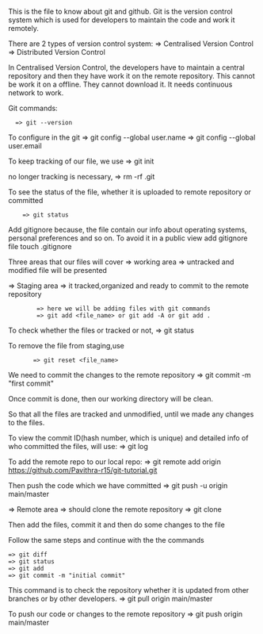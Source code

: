 This is the file to know about git and github.
Git is the version control system which is used for developers to maintain the code and work it remotely.

There are 2 types of version control system:
=> Centralised Version Control
=> Distributed Version Control 

In Centralised Version Control, the developers have to maintain a central repository and then they have work it on the remote repository. This cannot be work it on a offline. They cannot download it. It needs continuous network to work.

Git commands:

      => git --version

To configure in the git
      => git config --global user.name
      => git config --global user.email

To keep tracking of our file, we use
       => git init

no longer tracking is necessary,
       => rm -rf .git

To see the status of the file, whether it is uploaded to remote repository or committed 

        => git status

Add gitignore because, the file contain our info about operating systems, personal preferences and so on. To avoid it in a public view add gitignore file
touch .gitignore


Three areas that our files will cover
=> working area => untracked and modified file will be presented

=> Staging area => it tracked,organized and ready to commit to the remote repository

			=> here we will be adding files with git commands
			=> git add <file_name> or git add -A or git add .

To check whether the files or tracked or not, => git status

To remove the file from staging,use
           
		   => git reset <file_name>

We need to commit the changes to the remote repository 
          => git commit -m "first commit"

Once commit is done, then our working directory will be clean. 

So that all the files are tracked and unmodified, until we made any changes to the files.

To view the commit ID(hash number, which is unique) and detailed info of who committed the files, will use:
           => git log

To add the remote repo to our local repo:
            => git remote add origin https://github.com/Pavithra-r15/git-tutorial.git

Then push the code which we have committed
        => git push -u origin main/master

=> Remote area => should clone the remote repository
				=> git clone <url>

Then add the files, commit it and then do some changes to the file

Follow the same steps and continue with the the commands

	=> git diff
	=> git status
	=> git add
	=> git commit -m "initial commit" 

This command is to check the repository whether it is updated from other branches or by other developers.
		=> git pull origin main/master

To push our code or changes to the remote repository 
		=> git push origin main/master 










